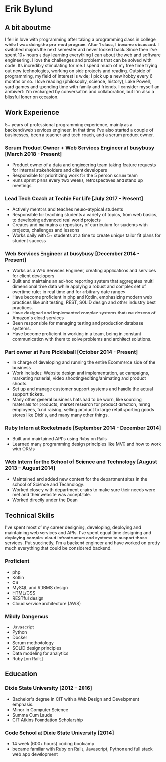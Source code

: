 # Erik Bylund

## A bit about me
I fell in love with programming after taking a programming class in college while I was doing the pre-med program. After 1 class, I became obsessed. I switched majors the next semester and never looked back. Since then I've spent 10+ hours a day learning everything I can about the web and software engineering. I love the challenges and problems that can be solved with code. Its incredibly stimulating for me. I spend much of my free time trying out new technologies, working on side projects and reading. Outside of programming, my field of interest is wide; I pick up a new hobby every 6 months or so. I love reading (philosophy, science, history), Lake Powell, yard games and spending time with family and friends. I consider myself an ambivert: I'm recharged by conversation and collaboration, but I'm also a blissful loner on occasion. 

## Work Experience
5+ years of professional programming experience, mainly as a backend/web services engineer. In that time I've also started a couple of businesses, been a teacher and tech coach, and a scrum product owner. 

### Scrum Product Owner + Web Services Engineer at busybusy [March 2018 - Present]
- Product owner of a data and engineering team taking feature requests for internal stakeholders and client developers
- Responsible for prioritizing work for the 5 person scrum team
- Runs sprint plans every two weeks, retrospectives and stand up meetings

### Lead Tech Coach at Techie For Life [July 2017 - Present]
- Actively mentors and teaches neuro-atypical students
- Responsible for teaching students a variety of topics, from web basics, to developing advanced real world projects
- Creates and maintains a repository of curriculum for students with projects, challenges and lessons
- Works daily with 5+ students at a time to create unique tailor fit plans for student success

### Web Services Engineer at busybusy [December 2014 - Present]
- Works as a Web Services Engineer, creating applications and services for client developers
- Built and maintains an ad-hoc reporting system that aggregates multi dimensional time data while applying a robust and complex set of overtime rules in real time and for arbitrary date ranges
- Have become proficient in php and Kotlin, emphasizing modern web practices like unit testing, REST, SOLID design and other industry best practices.
- Have designed and implemented complex systems that use dozens of Amazon's cloud services
- Been responsible for managing testing and production database systems. 
- Have become proficient in working in a team, being in constant communication with them to solve problems and architect solutions. 

### Part owner at Pure Pickleball [October 2014 - Present]
- In charge of developing and running the entire Ecommerce side of the business
- Work includes: Website design and implementation, ad campaigns, marketing material, video shooting/editing/animating and product shoots.  
- Set up and manage customer support systems and handle the actual support tickets.
- Many other general business hats had to be worn, like sourcing materials for products, market research for product direction, hiring employees, fund raising, selling product to large retail sporting goods stores like Dick's, and many many other things. 

### Ruby Intern at Rocketmade [September 2014 - December 2014]
- Built and maintained API's using Ruby on Rails
- Learned many programming design principles like MVC and how to work with ORMs

### Web Intern for the School of Science and Technology [August 2013 – August 2014]
- Maintained and added new content for the department sites in the school of Science and Technology.
- Worked closely with department chairs to make sure their needs were met and their website was acceptable.
- Worked directly under the Dean

## Technical Skills
I've spent most of my career designing, developing, deploying and maintaining web services and APIs. I've spent equal time designing and deploying complex cloud infrastructure and systems to support those services. Put succinctly, I'm a backend engineer and have worked on pretty much everything that could be considered backend. 

### Proficient
- php
- Kotlin
- Git
- MySQL and RDBMS design
- HTML/CSS
- RESTful design
- Cloud service architecture (AWS)

### Mildly Dangerous
- Javascript
- Python
- Docker
- Scrum methodology
- SOLID design principles
- Data modeling for analytics
- Ruby [on Rails]


## Education
### Dixie State University [2012 – 2016]

- Bachelor's degree in CIT  with a Web Design and Development emphasis. 
- Minor in Computer Science
- Summa Cum Laude
- CIT Atkins Foundation Scholarship

### Code School at Dixie State University [2014]
- 14 week (600+ hours) coding bootcamp
- became familiar with Ruby on Rails, Javascript, Python and full stack web app development
